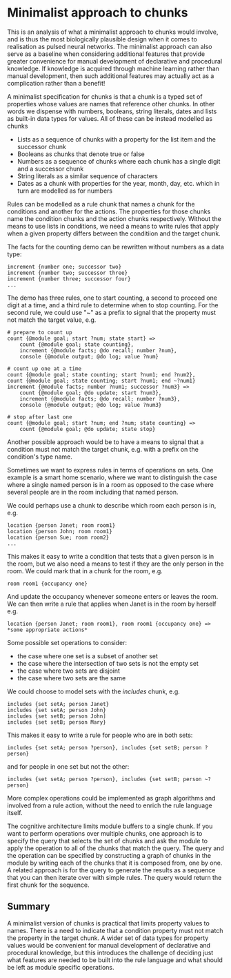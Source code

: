 # Minimalist approach to chunks

This is an analysis of what a minimalist approach to chunks would involve, and is thus the most biologically plausible design when it comes to realisation as pulsed neural networks. The minimalist approach can also serve as a baseline when considering additional features that provide greater convenience for manual development of declarative and procedural knowledge. If knowledge is acquired through machine learning rather than manual development, then such additional features may actually act as a complication rather than a benefit!

A minimalist specification for chunks is that a chunk is a typed set of properties whose values are names that reference other chunks.  In other words we dispense with numbers, booleans, string literals, dates and lists as built-in data types for values.  All of these can be instead modelled as chunks

* Lists as a sequence of chunks with a property for the list item and the successor chunk
* Booleans as chunks that denote true or false
* Numbers as a sequence of chunks where each chunk has a single digit and a successor chunk
* String literals as a similar sequence of characters
* Dates as a chunk with properties for the year, month, day, etc. which in turn are modelled as for numbers

Rules can be modelled as a rule chunk that names a chunk for the conditions and another for the actions. The properties for those chunks name the condition chunks and the action chunks respectively. Without the means to use lists in conditions, we need a means to write rules that apply when a given property differs between the conditiion and the target chunk.

The facts for the counting demo can be rewritten without numbers as a data type:

```
increment {number one; successor two}
increment {number two; successor three}
increment {number three; successor four}
...
```

The demo has three rules, one to start counting, a second to proceed one digit at a time, and a third rule to determine when to stop counting. For the second rule, we could use "~" as a prefix to signal that the property must not match the target value, e.g.

```
# prepare to count up
count {@module goal; start ?num; state start} =>
	count {@module goal; state counting},
	increment {@module facts; @do recall; number ?num},
	console {@module output; @do log; value ?num}

# count up one at a time
count {@module goal; state counting; start ?num1; end ?num2},
count {@module goal; state counting; start ?num1; end ~?num1}
increment {@module facts; number ?num1; successor ?num3} =>
	count {@module goal; @do update; start ?num3},
	increment {@module facts; @do recall; number ?num3},
	console {@module output; @do log; value ?num3}

# stop after last one
count {@module goal; start ?num; end ?num; state counting} =>
	count {@module goal; @do update; state stop}
```
Another possible approach would be to have a means to signal that a condition must not match the target chunk, e.g. with a prefix on the condition's type name.

Sometimes we want to express rules in terms of operations on sets. One example is a smart home scenario, where we want to distinguish the case where a single named person is in a room as opposed to the case where several people are in the room including that named person.

We could perhaps use a chunk to describe which room each person is in, e.g.

```
location {person Janet; room room1}
location {person John; room room1}
location {person Sue; room room2}
...
```

This makes it easy to write a condition that tests that a given person is in the room, but we also need a means to test if they are the only person in the room. We could mark that in a chunk for the room, e.g.

```
room room1 {occupancy one}
```
And update the occupancy whenever someone enters or leaves the room.  We can then write a rule that applies when Janet is in the room by herself e.g.

```
location {person Janet; room room1}, room room1 {occupancy one} => *some appropriate actions*
```

Some possible set operations to consider:

* the case where one set is a subset of another set
* the case where the intersection of two sets is not the empty set
* the case where two sets are disjoint
* the case where two sets are the same

We could choose to model sets with the *includes* chunk, e.g.

```
includes {set setA; person Janet}
includes {set setA; person John}
includes {set setB; person John]
includes {set setB; person Mary}
```
This makes it easy to write a rule for people who are in both sets:

```
includes {set setA; person ?person}, includes {set setB; person ?person}
```

and for people in one set but not the other:
```
includes {set setA; person ?person}, includes {set setB; person ~?person}
```
More complex operations could be implemented as graph algorithms and involved from a rule action, without the need to enrich the rule language itself.

The cognitive architecture limits module buffers to a single chunk. If you want to perform operations over multiple chunks, one approach is to specify the query that selects the set of chunks and ask the module to apply the operation to all of the chunks that match the query.  The query and the operation can be specified by constructing a graph of chunks in the module by writing each of the chunks that it is composed from, one by one. A related approach is for the query to generate the results as a sequence that you can then iterate over with simple rules.  The query would return the first chunk for the sequence.

## Summary

A minimalist version of chunks is practical that limits property values to names. There is a need to indicate that a condition property must not match the property in the target chunk. A wider set of data types for property values would be convenient for manual development of declarative and procedural knowledge, but this introduces the challenge of deciding just what features are needed to be built into the rule language and what should be left as module specific operations.
